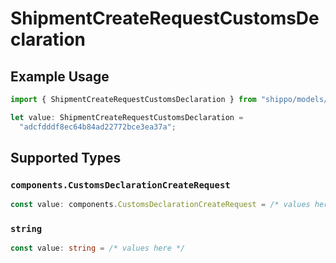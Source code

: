 # ShipmentCreateRequestCustomsDeclaration

## Example Usage

```typescript
import { ShipmentCreateRequestCustomsDeclaration } from "shippo/models/components";

let value: ShipmentCreateRequestCustomsDeclaration =
  "adcfdddf8ec64b84ad22772bce3ea37a";
```

## Supported Types

### `components.CustomsDeclarationCreateRequest`

```typescript
const value: components.CustomsDeclarationCreateRequest = /* values here */
```

### `string`

```typescript
const value: string = /* values here */
```


